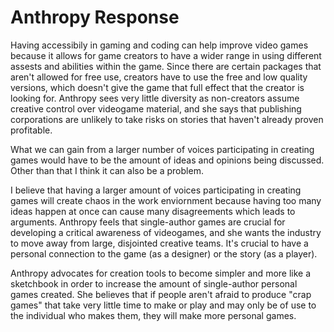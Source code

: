# Anthropy Response

Having accessibily in gaming and coding can help improve video games because it allows for game creators to have a wider range in using different assests and abilities 
within the game. Since there are certain packages that aren't allowed for free use, creators have to use the free and low quality versions, which doesn't give the game that full effect that the creator is looking for. Anthropy sees very little diversity as non-creators assume creative control over videogame material, and she says that publishing corporations are unlikely to take risks on stories that haven't already proven profitable.

What we can gain from a larger number of voices participating in creating games would have to be the amount of ideas and opinions being discussed. Other than that I think it can also be a problem.

I believe that having a larger amount of voices participating in creating games will create chaos in the work enviornment because having too many ideas happen at once can cause many disagreements which leads to arguments. Anthropy feels that single-author games are crucial for developing a critical awareness of videogames, and she wants the industry to move away from large, disjointed creative teams. It's crucial to have a personal connection to the game (as a designer) or the story (as a player).

Anthropy advocates for creation tools to become simpler and more like a sketchbook in order to increase the amount of single-author personal games created. She believes that if people aren't afraid to produce "crap games" that take very little time to make or play and may only be of use to the individual who makes them, they will make more personal games.

